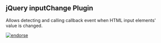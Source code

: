 jQuery inputChange Plugin
-------------------------

Allows detecting and calling callback event when HTML input elements' value is changed.

[![endorse](https://api.coderwall.com/ochekurishvili/endorsecount.png)](https://coderwall.com/ochekurishvili)
